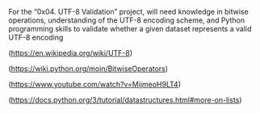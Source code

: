 For the “0x04. UTF-8 Validation” project, will need knowledge in bitwise operations, understanding of the UTF-8 encoding scheme, and Python programming skills to validate whether a given dataset represents a valid UTF-8 encoding 

(https://en.wikipedia.org/wiki/UTF-8) 

(https://wiki.python.org/moin/BitwiseOperators) 

(https://www.youtube.com/watch?v=MijmeoH9LT4) 

(https://docs.python.org/3/tutorial/datastructures.html#more-on-lists)
